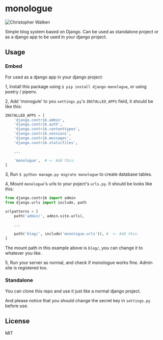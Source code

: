 # monologue

![Christopher Walken](https://upload.wikimedia.org/wikipedia/commons/1/18/Christopher_Walken_-_1984.jpg)

Simple blog system based on Django. Can be used as standalone project or as a django app to be used in your django project.

## Usage

### Embed

For used as a django app in your django project:

1, Install this package using `$ pip install django-monologue`, or using poetry / pipenv.

2, Add 'monogule' to you `settings.py`'s `INSTALLED_APPS` field, it should be like this:

```python
INSTALLED_APPS = [
    'django.contrib.admin',
    'django.contrib.auth',
    'django.contrib.contenttypes',
    'django.contrib.sessions',
    'django.contrib.messages',
    'django.contrib.staticfiles',

    ...

    'monologue',  # <- Add this.
]
```

3, Run `$ python manage.py migrate monologue` to create database tables.

4, Mount `monologue`'s urls to your poject's `urls.py`. It should be looks like this:

```python
from django.contrib import admin
from django.urls import include, path

urlpatterns = [
    path('admin/', admin.site.urls),

    ...

    path('blog/', include('monologue.urls')), #  <- Add this.
]
```

The mount path in this example above is `blog/`, you can change it to whatever you like.

5, Run your server as normal, and check if monologue works fine. Admin site is registered too.

### Standalone

You can clone this repo and use it just like a normal django project.

And please notice that you should change the secret key in `settings.py` before use.

## License

MIT
